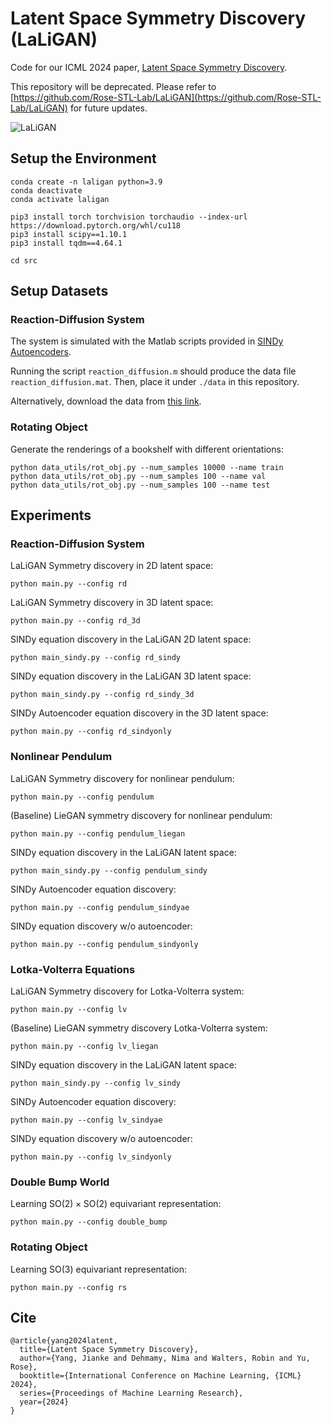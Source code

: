 # Latent Space Symmetry Discovery (LaLiGAN)

Code for our ICML 2024 paper, [Latent Space Symmetry Discovery](https://arxiv.org/pdf/2310.00105).

This repository will be deprecated. Please refer to [https://github.com/Rose-STL-Lab/LaLiGAN](https://github.com/Rose-STL-Lab/LaLiGAN) for future updates.

![LaLiGAN](figure.png)

## Setup the Environment

```
conda create -n laligan python=3.9
conda deactivate
conda activate laligan

pip3 install torch torchvision torchaudio --index-url https://download.pytorch.org/whl/cu118
pip3 install scipy==1.10.1
pip3 install tqdm==4.64.1

cd src
```

## Setup Datasets

### Reaction-Diffusion System
The system is simulated with the Matlab scripts provided in [SINDy Autoencoders](https://github.com/kpchamp/SindyAutoencoders/tree/master/rd_solver).

Running the script `reaction_diffusion.m` should produce the data file `reaction_diffusion.mat`. Then, place it under `./data` in this repository.

Alternatively, download the data from [this link](https://drive.google.com/file/d/1N-oV4wGCBo6TxUX8VuUhWiAlVvuUokaj/view?usp=sharing).

### Rotating Object
Generate the renderings of a bookshelf with different orientations:
```
python data_utils/rot_obj.py --num_samples 10000 --name train
python data_utils/rot_obj.py --num_samples 100 --name val
python data_utils/rot_obj.py --num_samples 100 --name test
```

## Experiments

### Reaction-Diffusion System
LaLiGAN Symmetry discovery in 2D latent space:
```
python main.py --config rd
```
LaLiGAN Symmetry discovery in 3D latent space:
```
python main.py --config rd_3d
```
SINDy equation discovery in the LaLiGAN 2D latent space:
```
python main_sindy.py --config rd_sindy
```
SINDy equation discovery in the LaLiGAN 3D latent space:
```
python main_sindy.py --config rd_sindy_3d
```
SINDy Autoencoder equation discovery in the 3D latent space:
```
python main.py --config rd_sindyonly
```

### Nonlinear Pendulum
LaLiGAN Symmetry discovery for nonlinear pendulum:
```
python main.py --config pendulum
```
(Baseline) LieGAN symmetry discovery for nonlinear pendulum:
```
python main.py --config pendulum_liegan
```
SINDy equation discovery in the LaLiGAN latent space:
```
python main_sindy.py --config pendulum_sindy
```
SINDy Autoencoder equation discovery:
```
python main.py --config pendulum_sindyae
```
SINDy equation discovery w/o autoencoder:
```
python main.py --config pendulum_sindyonly
```

### Lotka-Volterra Equations
LaLiGAN Symmetry discovery for Lotka-Volterra system:
```
python main.py --config lv
```
(Baseline) LieGAN symmetry discovery Lotka-Volterra system:
```
python main.py --config lv_liegan
```
SINDy equation discovery in the LaLiGAN latent space:
```
python main_sindy.py --config lv_sindy
```
SINDy Autoencoder equation discovery:
```
python main.py --config lv_sindyae
```
SINDy equation discovery w/o autoencoder:
```
python main.py --config lv_sindyonly
```

### Double Bump World
Learning $\mathrm{SO}(2) \times \mathrm{SO}(2)$ equivariant representation:
```
python main.py --config double_bump
```

### Rotating Object
Learning $\mathrm{SO}(3)$ equivariant representation:
```
python main.py --config rs
```

## Cite
```
@article{yang2024latent,
  title={Latent Space Symmetry Discovery},
  author={Yang, Jianke and Dehmamy, Nima and Walters, Robin and Yu, Rose},
  booktitle={International Conference on Machine Learning, {ICML} 2024},
  series={Proceedings of Machine Learning Research},
  year={2024}
}
```
